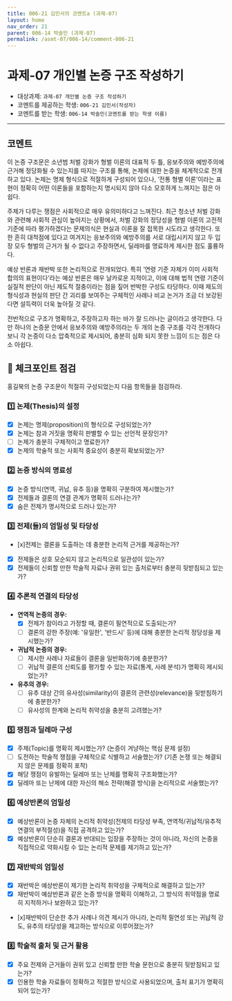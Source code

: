 ```yaml
---
title: 006-21 김민서의 코멘트a (과제-07) 
layout: home
nav_order: 21
parent: 006-14 박솔민 (과제-07)
permalink: /asmt-07/006-14/comment-006-21
---
```


# 과제-07 개인별 논증 구조 작성하기

- 대상과제: `과제-07 개인별 논증 구조 작성하기`
- 코멘트를 제공하는 학생: `006-21 김민서(작성자)` 
- 코멘트를 받는 학생: `006-14 박솔민(코멘트를 받는 학생 이름)` 

---

## 코멘트

이 논증 구조문은 소년범 처벌 강화가 형벌 이론의 대표적 두 틀, 응보주의와 예방주의에 근거해 정당화될 수 있는지를 따지는 구조를 통해, 논제에 대한 논증을 체계적으로 전개하고 있다. 논제는 명제 형식으로 적절하게 구성되어 있으나, ‘전통 형벌 이론’이라는 표현이 정확히 어떤 이론들을 포함하는지 명시되지 않아 다소 모호하게 느껴지는 점은 아쉽다.

주제가 다루는 쟁점은 사회적으로 매우 유의미하다고 느껴진다. 최근 청소년 처벌 강화와 관련해 사회적 관심이 높아지는 상황에서, 처벌 강화의 정당성을 형벌 이론의 고전적 기준에 따라 평가하겠다는 문제의식은 현실과 이론을 잘 접목한 시도라고 생각한다. 또한 흔히 대척점에 있다고 여겨지는 응보주의와 예방주의를 서로 대립시키지 않고 두 입장 모두 형벌의 근거가 될 수 없다고 주장하면서, 딜레마를 명료하게 제시한 점도 훌륭하다.

예상 반론과 재반박 또한 논리적으로 전개되었다. 특히 ‘연령 기준 자체가 이미 사회적 합의의 표현이다’라는 예상 반론은 매우 날카로운 지적이고, 이에 대해 법적 연령 기준이 실질적 판단이 아닌 제도적 절충이라는 점을 짚어 반박한 구성도 타당하다. 이때 제도의 형식성과 현실의 판단 간 괴리를 보여주는 구체적인 사례나 비교 논거가 조금 더 보강된다면 설득력이 더욱 높아질 것 같다. 

전반적으로 구조가 명확하고, 주장하고자 하는 바가 잘 드러나는 글이라고 생각한다. 다만 하나의 논증문 안에서 응보주의와 예방주의라는 두 개의 논증 구조를 각각 전개하다 보니 각 논증이 다소 압축적으로 제시되어, 충분히 심화 되지 못한 느낌이 드는 점은 다소 아쉽다.


## 📌 체크포인트 점검

홍길북의 논증 구조문이 적절히 구성되었는지 다음 항목들을 점검하라.

### 1️⃣ **논제(Thesis)의 설정**
- [x] 논제는 명제(proposition)의 형식으로 구성되었는가?
- [x] 논제는 참과 거짓을 명확히 판별할 수 있는 선언적 문장인가?
- [ ] 논제가 충분히 구체적이고 명료한가?
- [x] 논제의 학술적 또는 사회적 중요성이 충분히 확보되었는가?

### 2️⃣ **논증 방식의 명료성**
- [x] 논증 방식(연역, 귀납, 유추 등)을 명확히 구분하여 제시했는가?
- [x] 전제들과 결론의 연결 관계가 명확히 드러나는가?
- [x] 숨은 전제가 명시적으로 드러나 있는가?

### 3️⃣ **전제(들)의 엄밀성 및 타당성**
- [x]전제는 결론을 도출하는 데 충분한 논리적 근거를 제공하는가?
- [x] 전제들은 상호 모순되지 않고 논리적으로 일관성이 있는가?
- [x] 전제들이 신뢰할 만한 학술적 자료나 권위 있는 출처로부터 충분히 뒷받침되고 있는가?

### 4️⃣ **추론적 연결의 타당성**
- **연역적 논증의 경우:**
  - [x] 전제가 참이라고 가정할 때, 결론이 필연적으로 도출되는가?
  - [ ] 결론의 강한 주장(예: '유일한', '반드시' 등)에 대해 충분한 논리적 정당성을 제시했는가?

- **귀납적 논증의 경우:**
  - [ ] 제시한 사례나 자료들이 결론을 일반화하기에 충분한가?
  - [ ] 귀납적 결론의 신뢰도를 평가할 수 있는 자료(통계, 사례 분석)가 명확히 제시되었는가?

- **유추의 경우:**
  - [ ] 유추 대상 간의 유사성(similarity)이 결론의 관련성(relevance)을 뒷받침하기에 충분한가?
  - [ ] 유사성의 한계와 논리적 취약성을 충분히 고려했는가?

### 5️⃣ **쟁점과 딜레마 구성**
- [x] 주제(Topic)를 명확히 제시했는가? (논증이 겨냥하는 핵심 문제 설정)
- [ ] 도전하는 학술적 쟁점을 구체적으로 식별하고 서술했는가? (기존 논쟁 또는 해결되지 않은 문제를 정확히 포착)
- [x] 해당 쟁점이 유발하는 딜레마 또는 난제를 명확히 구조화했는가?
- [x] 딜레마 또는 난제에 대한 자신의 해소 전략(해결 방식)을 논리적으로 서술했는가?

### 6️⃣ **예상반론의 엄밀성**
- [x] 예상반론이 논증 자체의 논리적 취약성(전제의 타당성 부족, 연역적/귀납적/유추적 연결의 부적절성)을 직접 공격하고 있는가?
- [x] 예상반론이 단순히 결론과 반대되는 입장을 주장하는 것이 아니라, 자신의 논증을 직접적으로 약화시킬 수 있는 논리적 문제를 제기하고 있는가?

### 7️⃣ **재반박의 엄밀성**
- [x] 재반박은 예상반론이 제기한 논리적 취약성을 구체적으로 해결하고 있는가?
- [x] 재반박이 예상반론과 같은 논증 방식을 명확히 이해하고, 그 방식의 취약점을 명료히 지적하거나 보완하고 있는가?
- [x]재반박이 단순한 추가 사례나 의견 제시가 아니라, 논리적 필연성 또는 귀납적 강도, 유추의 타당성을 제고하는 방식으로 이루어졌는가?

### 8️⃣ **학술적 출처 및 근거 활용**
- [x] 주요 전제와 근거들이 권위 있고 신뢰할 만한 학술 문헌으로 충분히 뒷받침되고 있는가?
- [x] 인용한 학술 자료들이 정확하고 적절한 방식으로 사용되었으며, 출처 표기가 명확히 되어 있는가?
